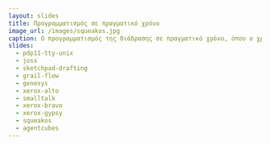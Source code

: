 ```yaml
---
layout: slides 
title: Προγραμματισμός σε πραγματικό χρόνο 
image_url: /images/squeakos.jpg
caption: Ο προγραμματισμός της διάδρασης σε πραγματικό χρόνο, όπου ο χρήστης μπορεί να αλλάξει την ροή ενός προγράμματος, αποτελεί την χρυσή τομή ανάμεσα στα δύο κυρίαρχα ρεύματα. Ο προγραμματισμός της διάδρασης πέρασε πολύ γρήγορα την δεκαετία του 1970 από τις εργασίες δέσμης που γίνονταν ασύγχρονα και περιστασιακά, σε μια πυκνή και σύγχρονη αλληλεπίδραση με μονολιθικά συστήματα γραφικής διεπαφής.
slides:
  - pdp11-tty-unix
  - joss
  - sketchpad-drafting
  - grail-flow
  - genesys
  - xerox-alto
  - smalltalk
  - xerox-bravo
  - xerox-gypsy
  - squeakos
  - agentcubes
---
```


